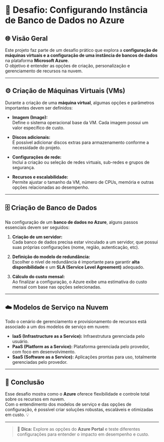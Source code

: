 # 💾 Desafio: Configurando Instância de Banco de Dados no Azure

## 🌐 Visão Geral
Este projeto faz parte de um desafio prático que explora a **configuração de máquinas virtuais e a configuração de uma instância de bancos de dados** na plataforma **Microsoft Azure**.  
O objetivo é entender as opções de criação, personalização e gerenciamento de recursos na nuvem.

---

## ⚙️ Criação de Máquinas Virtuais (VMs)
Durante a criação de uma **máquina virtual**, algumas opções e parâmetros importantes devem ser definidos:

- **Imagem (Image):**  
  Define o sistema operacional base da VM. Cada imagem possui um valor específico de custo.
  
- **Discos adicionais:**  
  É possível adicionar discos extras para armazenamento conforme a necessidade do projeto.

- **Configurações de rede:**  
  Inclui a criação ou seleção de redes virtuais, sub-redes e grupos de segurança.

- **Recursos e escalabilidade:**  
  Permite ajustar o tamanho da VM, número de CPUs, memória e outras opções relacionadas ao desempenho.

---

## 🗄️ Criação de Banco de Dados
Na configuração de um **banco de dados no Azure**, alguns passos essenciais devem ser seguidos:

1. **Criação de um servidor:**  
   Cada banco de dados precisa estar vinculado a um servidor, que possui suas próprias configurações (nome, região, autenticação, etc).

2. **Definição do modelo de redundância:**  
   Escolher o nível de redundância é importante para garantir **alta disponibilidade** e um **SLA (Service Level Agreement)** adequado.

3. **Cálculo do custo mensal:**  
   Ao finalizar a configuração, o Azure exibe uma estimativa do custo mensal com base nas opções selecionadas.

---

## ☁️ Modelos de Serviço na Nuvem
Todo o cenário de gerenciamento e provisionamento de recursos está associado a um dos modelos de serviço em nuvem:

- **IaaS (Infrastructure as a Service):** Infraestrutura gerenciada pelo usuário.  
- **PaaS (Platform as a Service):** Plataforma gerenciada pelo provedor, com foco em desenvolvimento.  
- **SaaS (Software as a Service):** Aplicações prontas para uso, totalmente gerenciadas pelo provedor.

---

## 🚀 Conclusão
Esse desafio mostra como o **Azure** oferece flexibilidade e controle total sobre os recursos em nuvem.  
Com o entendimento dos modelos de serviço e das opções de configuração, é possível criar soluções robustas, escaláveis e otimizadas em custo. 💡

---

> 💬 **Dica:** Explore as opções do **Azure Portal** e teste diferentes configurações para entender o impacto em desempenho e custo.
